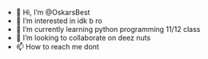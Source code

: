 - 👋 Hi, I’m @OskarsBest
- 👀 I’m interested in idk b ro
- 🌱 I’m currently learning python programming 11/12 class
- 💞️ I’m looking to collaborate on deez nuts
- 📫 How to reach me dont

<!---
OskarsBest/OskarsBest is a ✨ special ✨ repository because its `README.md` (this file) appears on your GitHub profile.
You can click the Preview link to take a look at your changes.
--->
